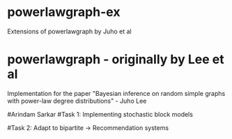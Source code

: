 # powerlawgraph-ex
Extensions of powerlawgraph by Juho et al

# powerlawgraph - originally by Lee et al
Implementation for the paper "Bayesian inference on random simple graphs with power-law degree distributions" - Juho Lee

#Arindam Sarkar
#Task 1:
Implementing stochastic block models

#Task 2:
Adapt to bipartite -> Recommendation systems

